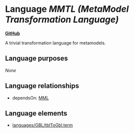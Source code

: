 # Language _MMTL (MetaModel Transformation Language)_
**[GitHub](https://github.com/softlang/yas/blob/master/languages/MMTL)**

A trivial transformation language for metamodels.

## Language purposes
_None_

## Language relationships
* dependsOn: [MML](http://softlang.github.io/yas/languages/MML.html)

## Language elements
* [languages/GBL/tblToGbl.term](../../docs/files/languages-GBL-tblToGbl.term.md)
